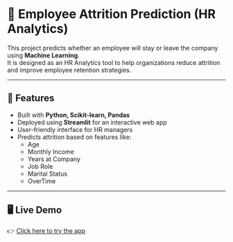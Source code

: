
# 💼 Employee Attrition Prediction (HR Analytics)

This project predicts whether an employee will stay or leave the company using **Machine Learning**.  
It is designed as an HR Analytics tool to help organizations reduce attrition and improve employee retention strategies.

---

## 🚀 Features
- Built with **Python, Scikit-learn, Pandas**
- Deployed using **Streamlit** for an interactive web app
- User-friendly interface for HR managers
- Predicts attrition based on features like:
  - Age  
  - Monthly Income  
  - Years at Company  
  - Job Role  
  - Marital Status  
  - OverTime  

---

## 🖥️ Live Demo
👉 [Click here to try the app](https://hr-analytics-employee-attrication-and-performance-2a48rx85cnmp.streamlit.app/)  


